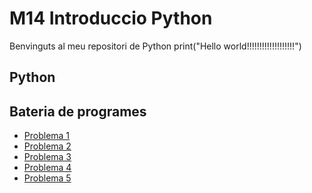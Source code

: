 # M14 Introduccio Python

Benvinguts al meu repositori de Python
print("Hello world!!!!!!!!!!!!!!!!!!!")
## Python
## Bateria de programes

- [Problema 1](Bateria1.py)
- [Problema 2](Bateria2.py)
- [Problema 3](Bateria3.py)
- [Problema 4](Bateria4.py)
- [Problema 5](Bateria5.py)
